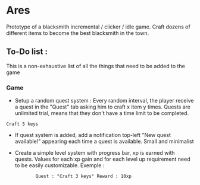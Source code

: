 
           
# Ares

Prototype of a blacksmith incremental / clicker / idle game. Craft dozens of different items to become the best blacksmith in the town.

## To-Do list :

This is a non-exhaustive list of all the things that need to be added to the game

### Game

- Setup a random quest system : Every random interval, the player receive a quest in the "Quest" tab asking him to craft x item y times.
Quests are unlimited trial, means that they don't have a time limit to be completed.

```
Craft 5 keys
```
- If quest system is added, add a notification top-left "New quest available!" appearing each time a quest is available. Small and minimalist

- Create a simple level system with progress bar, xp is earned with quests. Values for each xp gain  and for each level up requirement need to be easily customizable. Exemple :
```
           Quest : "Craft 3 keys" Reward : 10xp
```


